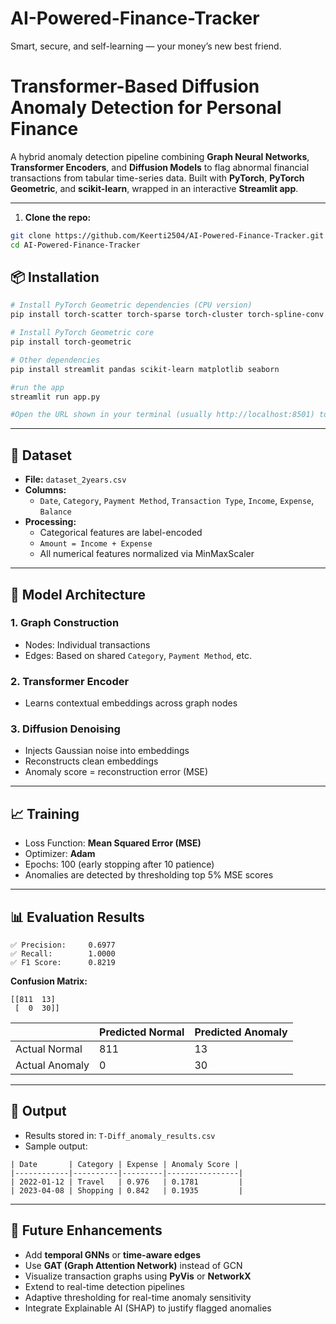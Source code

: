 # AI-Powered-Finance-Tracker
Smart, secure, and self-learning — your money’s new best friend.

# Transformer-Based Diffusion Anomaly Detection for Personal Finance

A hybrid anomaly detection pipeline combining **Graph Neural Networks**, **Transformer Encoders**, and **Diffusion Models** to flag abnormal financial transactions from tabular time-series data. Built with **PyTorch**, **PyTorch Geometric**, and **scikit-learn**, wrapped in an interactive **Streamlit app**.

---
1. **Clone the repo:**

```bash
git clone https://github.com/Keerti2504/AI-Powered-Finance-Tracker.git
cd AI-Powered-Finance-Tracker
```
## 📦 Installation

```bash
# Install PyTorch Geometric dependencies (CPU version)
pip install torch-scatter torch-sparse torch-cluster torch-spline-conv -f https://data.pyg.org/whl/torch-2.1.0+cpu.html

# Install PyTorch Geometric core
pip install torch-geometric

# Other dependencies
pip install streamlit pandas scikit-learn matplotlib seaborn

#run the app
streamlit run app.py

#Open the URL shown in your terminal (usually http://localhost:8501) to interact with the anomaly detection dashboard.
```

---

## 📂 Dataset

- **File:** `dataset_2years.csv`
- **Columns:**
  - `Date`, `Category`, `Payment Method`, `Transaction Type`, `Income`, `Expense`, `Balance`
- **Processing:**
  - Categorical features are label-encoded
  - `Amount = Income + Expense`
  - All numerical features normalized via MinMaxScaler

---

## 🔧 Model Architecture

### 1. **Graph Construction**
- Nodes: Individual transactions
- Edges: Based on shared `Category`, `Payment Method`, etc.

### 2. **Transformer Encoder**
- Learns contextual embeddings across graph nodes

### 3. **Diffusion Denoising**
- Injects Gaussian noise into embeddings
- Reconstructs clean embeddings
- Anomaly score = reconstruction error (MSE)

---

## 📈 Training

- Loss Function: **Mean Squared Error (MSE)**
- Optimizer: **Adam**
- Epochs: 100 (early stopping after 10 patience)
- Anomalies are detected by thresholding top 5% MSE scores

---

## 📊 Evaluation Results

```
✅ Precision:     0.6977
✅ Recall:        1.0000
✅ F1 Score:      0.8219
```

**Confusion Matrix:**

```
[[811  13]
 [  0  30]]
```

|                | Predicted Normal | Predicted Anomaly |
|----------------|------------------|-------------------|
| Actual Normal  | 811              | 13                |
| Actual Anomaly | 0                | 30                |

---

## 📝 Output

- Results stored in: `T-Diff_anomaly_results.csv`
- Sample output:

```csv
| Date       | Category | Expense | Anomaly Score |
|------------|----------|---------|----------------|
| 2022-01-12 | Travel   | 0.976   | 0.1781         |
| 2023-04-08 | Shopping | 0.842   | 0.1935         |
```

---

## 🚧 Future Enhancements

- Add **temporal GNNs** or **time-aware edges**
- Use **GAT (Graph Attention Network)** instead of GCN
- Visualize transaction graphs using **PyVis** or **NetworkX**
- Extend to real-time detection pipelines
- Adaptive thresholding for real-time anomaly sensitivity
- Integrate Explainable AI (SHAP) to justify flagged anomalies







